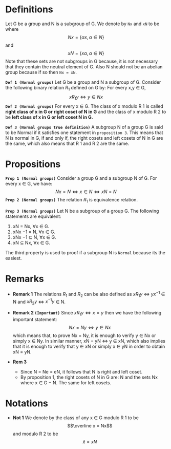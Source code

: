 # Definitions
Let G be a group and N is a subgroup of G. We denote by `Nx` and `xN`
to be where
$$Nx = \{ αx,α ∈ N\}$$
and
$$xN = \{ xα,α ∈ N\}$$
Note that these sets are not subgroups in G because, it is not necessary that
they contain the neutral element of G. 
Also N should not be an abelian group because if so then `Nx = xN`.

**`Def 1 (Normal groups)`**
Let G be a group and N a subgroup of G. Consider the following binary
relation $R_1$ defined on G by: For every x,y ∈ G,
$$xR_1 y ⇔ y ∈ Nx$$
**`Def 2 (Normal groups)`**
For every x ∈ G. The class of x modulo R 1 is called **right class of x in G or right coset of N in G** and the class of x modulo R 2 to be **left class of x in G or left coset N in G.**

**`Def 3 (Normal groups true definition)`**
A subgroup N of a group G is said to be Normal if it satisfies one statement
in  `proposition 3`. This means that N is normal in G, if and only if, the right cosets and left cosets of N in G are the same, which also means that R 1 and R 2 are the same.

# Propositions
**`Prop 1 (Normal groups)`**
Consider a group G and a subgroup N of G. For every x ∈ G, we have:
$$Nx = N ⇔ x ∈ N ⇔ xN = N$$
**`Prop 2 (Normal groups)`**
The relation $R_1$ is equivalence relation.

**`Prop 3 (Normal groups)`**
Let N be a subgroup of a group G. The following statements are equivalent:
1) xN = Nx, ∀x ∈ G.
2) xNx −1 = N, ∀x ∈ G.
3) xNx −1 ⊆ N, ∀x ∈ G.
4) xN ⊆ Nx, ∀x ∈ G.

The third property is used to proof if a subgroup N is  `Normal`  because its the easiest.

# Remarks
- **Remark 1**
The relations $R_1$ and $R_2$ can be also defined as $xR_1 y$ ⇔ $yx^{−1}$ ∈ N and
$xR_2y$ ⇔ $x^{−1}y$ ∈ N.

- **Remark 2 `(Important)`**
Since $xR_1 y ⇔ x = y$ then we have the following important statement:
$$Nx = Ny ⇔ y ∈ Nx$$
which means that, to prove Nx = Ny, it is enough to verify y ∈ Nx or simply x ∈ Ny. 
In similar manner, xN = yN ⇔ y ∈ xN, which also implies that it is enough to verify that y ∈ xN or simply x ∈ yN in order to obtain xN = yN.

- **Rem 3**
	- Since N = Ne = eN, it follows that N is right and left coset.
	- By proposition 1, the right cosets of N in G are: N and the sets Nx where
	x ∈ G − N. The same for left cosets.
	
# Notations
* **Not 1**
We denote by the class of any x ∈ G modulo R 1 to be
$$\overline x = Nx$$
and modulo R 2 to be
$$\hat{x} = xN$$
